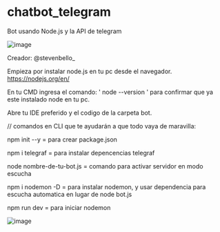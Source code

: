 # chatbot_telegram
Bot usando Node.js y la API de telegram

![image](https://user-images.githubusercontent.com/91923931/136706465-1922c417-bfd6-4764-ba1e-8321730ca29b.png)

Creador: @stevenbello_

Empieza por instalar node.js en tu pc desde el navegador.
https://nodejs.org/en/

En tu CMD ingresa el comando: ' node --version ' para confirmar que ya este instalado node en tu pc.

Abre tu IDE preferido y el codigo de la carpeta bot.

// comandos en CLI que te ayudarán a que todo vaya de maravilla: 

npm init --y = para crear package.json

npm i telegraf = para instalar depencencias telegraf

node nombre-de-tu-bot.js = comando para activar servidor en modo escucha

npm i nodemon -D = para instalar nodemon, y usar dependencia para escucha automatica en lugar de node bot.js

npm run dev = para iniciar nodemon

![image](https://user-images.githubusercontent.com/91923931/136706423-1679900e-23a6-4730-85d0-047f71fcc194.png)
